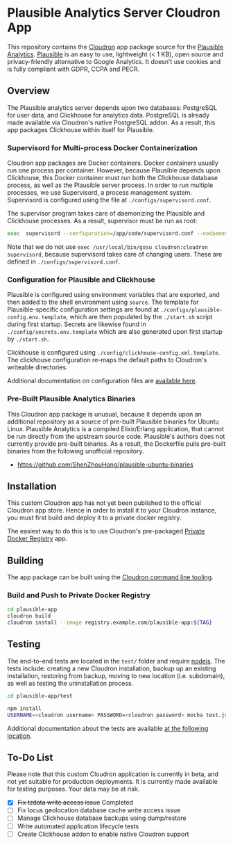 # Plausible Analytics Server Cloudron App

This repository contains the [Cloudron](cloudron.io) app package source for the [Plausible Analytics](https://github.com/plausible/analytics). [Plausible](https://plausible.io/) is an easy to use, lightweight (< 1 KB), open source and privacy-friendly alternative to Google Analytics. It doesn’t use cookies and is fully compliant with GDPR, CCPA and PECR.

## Overview

The Plausible analytics server depends upon two databases: PostgreSQL for user data, and Clickhouse for analytics data. PostgreSQL is already made available via Cloudron's native PostgreSQL addon. As a result, this app packages Clickhouse within itself for Plausible.

### Supervisord for Multi-process Docker Containerization

Cloudron app packages are Docker containers. Docker containers usually run one process per container. However, because Plausible depends upon Clickhouse, this Docker container must run both the Clickhouse database process, as well as the Plausible server process. In order to run multiple processes, we use Supervisord, a process management system. Supervisord is configured using the file at `./configs/supervisord.conf`.

The supervisor program takes care of daemonizing the Plausible and Clickhouse processes. As a result, supervisor must be run as root:

```bash
exec  supervisord --configuration=/app/code/supervisord.conf --nodaemon
```

Note that we do not use `exec /usr/local/bin/gosu cloudron:cloudron supervisord`, because supervisord takes care of changing users. These are defined in `./configs/supervisord.conf`.

### Configuration for Plausible and Clickhouse

Plausible is configured using environment variables that are exported, and then added to the shell environment using `source`. The template for Plausible-specific configuration settings are found at `./configs/plausible-config.env.template`, which are then populated by the `./start.sh` script during first startup. Secrets are likewise found in `./config/secrets.env.template` which are also generated upon first startup by `./start.sh`.

Clickhouse is configured using `./config/clickhouse-config.xml.template`. The clickhouse configuration re-maps the default paths to Cloudron's writeable directories.

Additional documentation on configuration files are [available here](./configs/README.md).

### Pre-Built Plausible Analytics Binaries

This Cloudron app package is unusual, because it depends upon an additional repository as a source of pre-built Plausible binaries for Ubuntu Linux. Plausible Analytics is a compiled Elixir/Erlang application, that cannot be run directly from the upstream source code. Plausible's authors does not currently provide pre-built binaries. As a result, the Dockerfile pulls pre-built binaries from the following unofficial repository.

* https://github.com/ShenZhouHong/plausible-ubuntu-binaries

## Installation

This custom Cloudron app has not yet been published to the official Cloudron app store. Hence in order to install it to your Cloudron instance, you must first build and deploy it to a private docker registry.

The easiest way to do this is to use Cloudron's pre-packaged [Private Docker Registry](https://docs.cloudron.io/apps/docker-registry/) app.

## Building
The app package can be built using the [Cloudron command line tooling](https://cloudron.io/references/cli.html).

### Build and Push to Private Docker Registry

```bash
cd plausible-app
cloudron build
cloudron install --image registry.example.com/plausible-app:${TAG}
```

## Testing

The end-to-end tests are located in the `test/` folder and require [nodejs](http://nodejs.org/). The tests include: creating a new Cloudron installation, backup up an existing installation, restoring from backup, moving to new location (i.e. subdomain), as well as testing the uninstallation process.

```bash
cd plausible-app/test

npm install
USERNAME=<cloudron username> PASSWORD=<cloudron password> mocha test.js
```

Additional documentation about the tests are available [at the following location](./test/README.md).

## To-Do List

Please note that this custom Cloudron application is currently in beta, and not yet suitable for production deployments. It is currently made available for testing purposes. Your data may be at risk.

 - [X] ~~Fix tzdata write access issue~~ Completed
 - [ ] Fix locus geolocation database cache write access issue
 - [ ] Manage Clickhouse database backups using dump/restore
 - [ ] Write automated application lifecycle tests
 - [ ] Create Clickhouse addon to enable native Cloudron support

